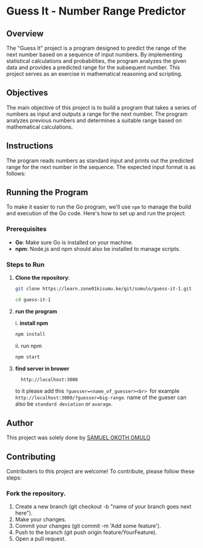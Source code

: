 # Guess It - Number Range Predictor

## Overview

The "Guess It" project is a program designed to predict the range of the next number based on a sequence of input numbers. By implementing statistical calculations and probabilities, the program analyzes the given data and provides a predicted range for the subsequent number. This project serves as an exercise in mathematical reasoning and scripting.

## Objectives

The main objective of this project is to build a program that takes a series of numbers as input and outputs a range for the next number. The program analyzes previous numbers and determines a suitable range based on mathematical calculations.

## Instructions

The program reads numbers as standard input and prints out the predicted range for the next number in the sequence. The expected input format is as follows:

## Running the Program

To make it easier to run the Go program, we’ll use `npm` to manage the build and execution of the Go code. Here's how to set up and run the project:

### Prerequisites

- **Go**: Make sure Go is installed on your machine.
- **npm**: Node.js and npm should also be installed to manage scripts.

### Steps to Run

1. **Clone the repository**:

   ```bash
   git clone https://learn.zone01kisumu.ke/git/somulo/guess-it-1.git

   cd guess-it-1

2. **run the program**

    i. **install npm**
    ```bash 
    npm install
    ```
    ii. run npm
    ```bash
    npm start
    ```
3. **find server in brower**
   ``` bash
     http://localhost:3000 

     ```
    to it please add this ```?guesser=<name_of_guesser><br> ```for example 
    ``` http://localhost:3000/?guesser=big-range```. name of the gueser can also be ```standard deviation``` or ```avarage```.
## Author

This project was solely done by <a href="https://github.com/Somulo1" > SAMUEL OKOTH OMULO </a>

## Contributing

Contributers to this project are welcome! To contribute, please follow these steps:

### Fork the repository.
1. Create a new branch (git checkout -b "name of your branch goes next here").
2. Make your changes.
3. Commit your changes (git commit -m 'Add some feature').
4. Push to the branch (git push origin feature/YourFeature).
5. Open a pull request.
